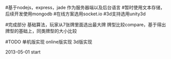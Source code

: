 
#基于nodejs，express，jade 作为服务器端以及后台语言
#暂时使用文本存储，后续开发使用mongodb
#在线方案选用socket.io
#3d支持选用unity3d

#完成部分
  基础算法，玩家从7张牌里面选出最大牌
  牌型比较compare，基于得出牌型的基础上，同类牌型的大小比较

#TODO
  单机版实现
  online版实现
  3d版实现



2013-05-01 start
